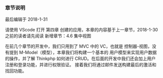 <div class="container-fluid">
    <div class="card card-cascade my-5 hoverable">
        <div class="view gradient-card-header indigo">
            <h3 class="h3-responsive">章节说明</h3>
            <p>最后编辑于 2018-1-31</p>
        </div>
        <div class="card info-color z-depth-2">
            <div class="card-body">
                <p class="white-text mb-0 text-center">
                    请使用 VScode 打开 第四章 创建的应用，本章的内容基于上一章节，2018-1-30 之前的读者请先阅读 新增章节：4.6 集中视图
                </p>
            </div>
        </div>
        <div class="card-body">
            <p class="card-text">
                <span class="h4-responsive">
                    在前几个章节的开发中，我们只用到了 MVC 中的 VC，也就是 控制器-视图，没有提到 M-Model（模型），本章我们将构建一个基本的
                    用户模型来实现用户数据的操作，并了解 Thinkphp 如何进行 CRUD。在后面的开发中我们还会加上用户注册和登录功能，并进行权限验证。
                    接着我们将通过邮件发送构建最后的激活和找回功能。
                </span>
            </p>
        </div>
    </div>
</div>
